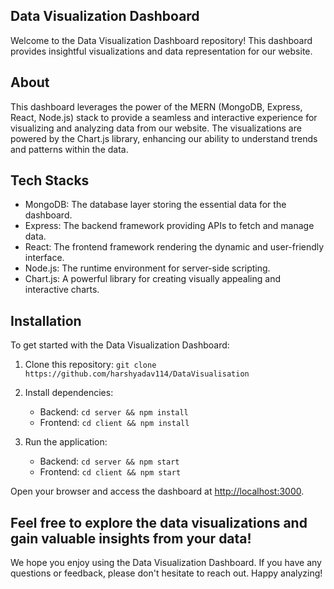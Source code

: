 
## Data Visualization Dashboard

Welcome to the Data Visualization Dashboard repository! This dashboard provides insightful visualizations and data representation for our website. 


## About

This dashboard leverages the power of the MERN (MongoDB, Express, React, Node.js) stack to provide a seamless and interactive experience for visualizing and analyzing data from our website. The visualizations are powered by the Chart.js library, enhancing our ability to understand trends and patterns within the data.

## Tech Stacks

- MongoDB: The database layer storing the essential data for the dashboard.
- Express: The backend framework providing APIs to fetch and manage data.
- React: The frontend framework rendering the dynamic and user-friendly interface.
- Node.js: The runtime environment for server-side scripting.
- Chart.js: A powerful library for creating visually appealing and interactive charts.

## Installation

To get started with the Data  Visualization Dashboard:

1. Clone this repository: `git clone https://github.com/harshyadav114/DataVisualisation`

2. Install dependencies:
   - Backend: `cd server && npm install`
   - Frontend: `cd client && npm install`
3. Run the application:
   - Backend: `cd server && npm start`
   - Frontend: `cd client && npm start`

Open your browser and access the dashboard at [http://localhost:3000](http://localhost:3000).

Feel free to explore the data visualizations and gain valuable insights from your data!
---

We hope you enjoy using the Data Visualization Dashboard. If you have any questions or feedback, please don't hesitate to reach out. Happy analyzing!
